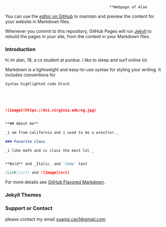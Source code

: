                                                    **Webpage of Alan

You can use the [editor on GitHub](https://github.com/kalutes/CS193_Fall18_Lab1/edit/master/index.md) to maintain and preview the content for your website in Markdown files.

Whenever you commit to this repository, GitHub Pages will run [Jekyll](https://jekyllrb.com/) to rebuild the pages in your site, from the content in your Markdown files.

### Introduction
hi im alan, 18, a cs student at purdue. i like to sleep and surf online lol.

Markdown is a lightweight and easy-to-use syntax for styling your writing. It includes conventions for

```markdown
Syntax highlighted code block





![image](https://dsi.virginia.edu/og.jpg)


**## About me**

_i am from california and i used to be a wrestler._

### Favorite class

_i like math and cs class the most lol _


**Bold** and _Italic_ and `Code` text

[Link](url) and ![Image](src)
```

For more details see [GitHub Flavored Markdown](https://guides.github.com/features/mastering-markdown/).

### Jekyll Themes

### Support or Contact
please contact my email yuanqi.cao1@gmail.com
